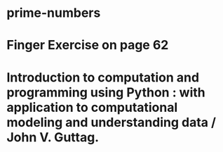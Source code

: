 # prime-numbers
# Finger Exercise on page 62
# Introduction to computation and programming using Python : with application to computational modeling and understanding data / John V. Guttag.
